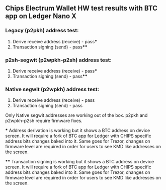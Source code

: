 ## Chips Electrum Wallet HW test results with BTC app on Ledger Nano X

### Legacy (p2pkh) address test:
  1) Derive receive address (receive) - pass<b>*</b>
  2) Transaction signing (send) - pass<b>**</b>

### p2sh-segwit (p2wpkh-p2sh) address test:
  1) Derive receive address (receive) - pass<b>*</b>
  2) Transaction signing (send) - pass<b>**</b>

### Native segwit (p2wpkh) address test:
  1) Derive receive address (receive) - pass
  2) Transaction signing (send) - pass

Only Native segwit addresses are working out of the box. p2pkh and p2wpkh-p2sh require firmware fixes.

<b>*</b> Address derivation is working but it shows a BTC address on device screen. It will require a fork of BTC app for Ledger with CHIPS specific address bits changes baked into it. Same goes for Trezor, changes on firmware level are required in order for users to see KMD like addresses on the screen.

<b>**</b> Transaction signing is working but it shows a BTC address on device screen. It will require a fork of BTC app for Ledger with CHIPS specific address bits changes baked into it. Same goes for Trezor, changes on firmware level are required in order for users to see KMD like addresses on the screen.
